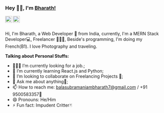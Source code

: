 ### Hey 👋🏽, I'm [Bharath!](https://github.com/bharath-balasubramaniam) 
<a href="https://www.linkedin.com/in/bharath-balasubramaniam-0a7869192/">
  <img align="left" alt="Bharath LinkdeIN" width="22px" src="https://cdn.jsdelivr.net/npm/simple-icons@v3/icons/linkedin.svg" />
</a>
<a href="https://www.instagram.com/bharath_balasubramaniam/">
  <img align="left" alt="Bharath Instagram" width="22px" src="https://cdn.jsdelivr.net/npm/simple-icons@v3/icons/instagram.svg" />
</a>
<br />
<br />

Hi, I'm Bharath, a Web Developer 🚀 from India, currently, I'm a MERN Stack Developer💻, Freelancer 👨🏽‍💻, Beside's programming, I'm doing my French(B1). I love Photography and traveling.
  
**Talking about Personal Stuffs:**

- 👨🏽‍💻 I’m currently looking for a job.;
- 🌱 I’m currently learning React.js and Python; 
- 👯 I’m looking to collaborate on Freelancing Projects 🤝;
- 💬 Ask me about anything🖤;
- 📫 How to reach me: balasubramaniambharath7@gmail.com / +91 9500583357📱
- 😄 Pronouns: He/Him
- ⚡ Fun fact: Impudent Critter🃏

